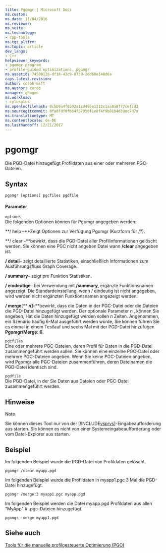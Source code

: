 ```yaml
---
title: Pgomgr | Microsoft Docs
ms.custom: 
ms.date: 11/04/2016
ms.reviewer: 
ms.suite: 
ms.technology:
- cpp-tools
ms.tgt_pltfrm: 
ms.topic: article
dev_langs:
- C++
helpviewer_keywords:
- pgomgr program
- profile-guided optimizations, pgomgr
ms.assetid: 74589126-df18-42c9-8739-26d60e148d6a
caps.latest.revision: 
author: corob-msft
ms.author: corob
manager: ghogen
ms.workload:
- cplusplus
ms.openlocfilehash: 8cbb9a4f8b92a1cd495e1312c1aa8a8f77cefcd3
ms.sourcegitcommit: 8fa8fdf0fbb4f57950f1e8f4f9b81b4d39ec7d7a
ms.translationtype: MT
ms.contentlocale: de-DE
ms.lasthandoff: 12/21/2017
---
```

# <a name="pgomgr"></a>pgomgr
Die PGD-Datei hinzugefügt Profildaten aus einer oder mehreren PGC-Dateien.  
  
## <a name="syntax"></a>Syntax  
  
```  
pgomgr [options] pgcfiles pgdfile  
```  
  
#### <a name="parameters"></a>Parameter  
 `options`  
 Die folgenden Optionen können für Pgomgr angegeben werden:  
  
 **/ help –**Zeigt Optionen zur Verfügung Pgomgr (Kurzform für /?).  
  
 **/ clear –**bewirkt, dass die PGD-Datei aller Profilinformationen gelöscht werden. Sie können eine PGC nicht angeben Datei wann **/clear** angegeben ist.  
  
 **/ detail**– zeigt detaillierte Statistiken, einschließlich Informationen zum Ausführungsfluss Graph Coverage.  
  
 **/ summary**– zeigt pro Funktion Statistiken.  
  
 **/ eindeutige**– bei Verwendung mit **/summary**, ergänzte Funktionsnamen angezeigt.  Die Standardeinstellung, wenn / eindeutig ist nicht angegeben, wird werden nicht ergänzten Funktionsnamen angezeigt werden.  
  
 **/ merge**[**:***n*]**–**bewirkt, dass die Daten in der PGC-Datei oder die Dateien die PGD-Datei hinzugefügt werden.  Der optionale Parameter  *n* , können Sie angeben, Hat die Daten hinzugefügt werden sollen  *n*  Zeiten.  Angenommen, ein Szenario häufig 6-Mal ausgeführt werden würde, Sie können führen Sie es einmal in einem Testlauf und sechs Mal mit der PGD-Datei hinzufügen **Pgomgr/Merge: 6**.  
  
 `pgcfiles`  
 Eine oder mehrere PGC-Dateien, deren Profil für Daten in die PGD-Datei zusammengeführt werden sollen. Sie können eine einzelne PGC-Datei oder mehrere PGC-Dateien angeben. Wenn Sie keine PGC-Dateien angeben, wird Pgomgr alle PGC-Dateien zusammenführen, deren Dateinamen die PGD-Datei identisch sind.  
  
 `pgdfile`  
 Die PGD-Datei, in der Sie Daten aus Dateien oder PGC-Datei zusammengeführt werden.  
  
## <a name="remarks"></a>Hinweise  
  
> [!NOTE]
>  Sie können dieses Tool nur von der [!INCLUDE[vsprvs](../../assembler/masm/includes/vsprvs_md.md)]-Eingabeaufforderung aus starten. Sie können es nicht von einer Systemeingabeaufforderung oder vom Datei-Explorer aus starten.  
  
## <a name="example"></a>Beispiel  
 Im folgenden Beispiel wurde die PGD-Datei von Profildaten gelöscht.  
  
```  
pgomgr /clear myapp.pgd  
```  
  
 Im folgenden Beispiel wurde die Profildaten in myapp1.pgc 3 Mal die PGD-Datei hinzugefügt.  
  
```  
pgomgr /merge:3 myapp1.pgc myapp.pgd  
```  
  
 Im folgenden Beispiel werden die Datei myapp.pgd Profildaten aus allen "MyApp" # .pgc-Dateien hinzugefügt.  
  
```  
pgomgr -merge myapp1.pgd  
```  
  
## <a name="see-also"></a>Siehe auch  
 [Tools für die manuelle profilgesteuerte Optimierung (PGO)](../../build/reference/tools-for-manual-profile-guided-optimization.md)